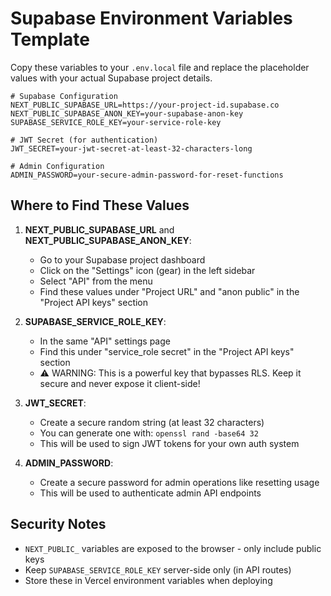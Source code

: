 # Supabase Environment Variables Template

Copy these variables to your `.env.local` file and replace the placeholder values with your actual Supabase project details.

```env
# Supabase Configuration
NEXT_PUBLIC_SUPABASE_URL=https://your-project-id.supabase.co
NEXT_PUBLIC_SUPABASE_ANON_KEY=your-supabase-anon-key
SUPABASE_SERVICE_ROLE_KEY=your-service-role-key

# JWT Secret (for authentication)
JWT_SECRET=your-jwt-secret-at-least-32-characters-long

# Admin Configuration
ADMIN_PASSWORD=your-secure-admin-password-for-reset-functions
```

## Where to Find These Values

1. **NEXT_PUBLIC_SUPABASE_URL** and **NEXT_PUBLIC_SUPABASE_ANON_KEY**:
   - Go to your Supabase project dashboard
   - Click on the "Settings" icon (gear) in the left sidebar
   - Select "API" from the menu
   - Find these values under "Project URL" and "anon public" in the "Project API keys" section

2. **SUPABASE_SERVICE_ROLE_KEY**:
   - In the same "API" settings page
   - Find this under "service_role secret" in the "Project API keys" section
   - ⚠️ WARNING: This is a powerful key that bypasses RLS. Keep it secure and never expose it client-side!

3. **JWT_SECRET**:
   - Create a secure random string (at least 32 characters)
   - You can generate one with: `openssl rand -base64 32`
   - This will be used to sign JWT tokens for your own auth system

4. **ADMIN_PASSWORD**:
   - Create a secure password for admin operations like resetting usage
   - This will be used to authenticate admin API endpoints

## Security Notes

- `NEXT_PUBLIC_` variables are exposed to the browser - only include public keys
- Keep `SUPABASE_SERVICE_ROLE_KEY` server-side only (in API routes)
- Store these in Vercel environment variables when deploying 